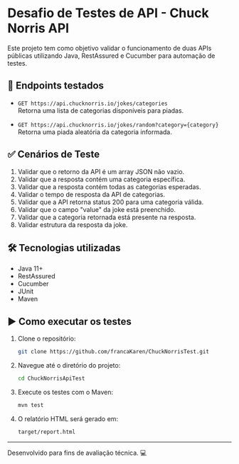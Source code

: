 # Desafio de Testes de API - Chuck Norris API

Este projeto tem como objetivo validar o funcionamento de duas APIs públicas utilizando Java, RestAssured e Cucumber para automação de testes.

## 🔗 Endpoints testados

- `GET https://api.chucknorris.io/jokes/categories`  
  Retorna uma lista de categorias disponíveis para piadas.

- `GET https://api.chucknorris.io/jokes/random?category={category}`  
  Retorna uma piada aleatória da categoria informada.

## ✅ Cenários de Teste

1. Validar que o retorno da API é um array JSON não vazio.
2. Validar que a resposta contém uma categoria específica.
3. Validar que a resposta contém todas as categorias esperadas.
4. Validar o tempo de resposta da API de categorias.
5. Validar que a API retorna status 200 para uma categoria válida.
6. Validar que o campo "value" da joke está preenchido.
7. Validar que a categoria retornada está presente na resposta.
8. Validar estrutura da resposta da joke.

## 🛠️ Tecnologias utilizadas

- Java 11+
- RestAssured
- Cucumber
- JUnit
- Maven

## ▶️ Como executar os testes

1. Clone o repositório:
    ```bash
    git clone https://github.com/francaKaren/ChuckNorrisTest.git
    ```

2. Navegue até o diretório do projeto:
    ```bash
    cd ChuckNorrisApiTest
    ```

3. Execute os testes com o Maven:
    ```bash
    mvn test
    ```

4. O relatório HTML será gerado em:
    ```bash
    target/report.html
    ```

---

Desenvolvido para fins de avaliação técnica. 💻

